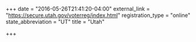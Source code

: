 +++
date = "2016-05-26T21:41:20-04:00"
external_link = "https://secure.utah.gov/voterreg/index.html"
registration_type = "online"
state_abbreviation = "UT"
title = "Utah"

+++

